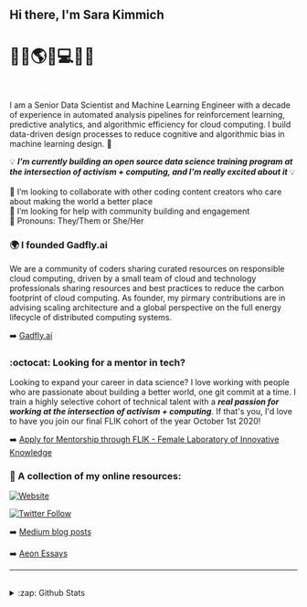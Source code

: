## Hi there, I'm Sara Kimmich 
# :signal_strength:✨:earth_americas:✨:computer:✨:globe_with_meridians:

<br />

I am a Senior Data Scientist and Machine Learning Engineer with a decade of experience in automated analysis pipelines for reinforcement learning, predictive analytics, and algorithmic efficiency for cloud computing. I build data-driven design processes to reduce cognitive and algorithmic bias in machine learning design.  👋

:bulb: ***I’m currently building an open source data science training program at the intersection of activism + computing, and I'm really excited about it*** :bulb: <br /><br />
:busts_in_silhouette: I’m looking to collaborate with other coding content creators who care about making the world a better place <br />
:thought_balloon: I’m looking for help with community building and engagement <br />
:ferris_wheel: Pronouns: They/Them or She/Her <br />

### 🌍 I founded Gadfly.ai
We are a community of coders sharing curated resources on responsible cloud computing, driven by a small team of cloud and technology professionals sharing resources and best practices to reduce the carbon footprint of cloud computing. As founder, my pirmary contributions are in advising scaling architecture and a global perspective on the full energy lifecycle of distributed computing systems. 

➡️ [Gadfly.ai](https://gadfly.ai/)

### 	:octocat: Looking for a mentor in tech? 

Looking to expand your career in data science? I love working with people who are passionate about building a better world, one git commit at a time. I train a highly selective cohort of technical talent with a ***real passion for working at the intersection of activism + computing***. If that's you, I'd love to have you join our final FLIK cohort of the year October 1st 2020! 

➡️ [Apply for Mentorship through FLIK - Female Laboratory of Innovative Knowledge](https://portal.weareflik.com/)


### 📕 A collection of my online resources:


[![Website](https://img.shields.io/website?label=sarakimmich.com&style=for-the-badge&url=https%3A%2F%2Fsarakimmich.com)](https://sarakimmich.com)

[![Twitter Follow](https://img.shields.io/twitter/follow/Kimmich_Compute?color=1DA1F2&logo=twitter&style=for-the-badge)](https://twitter.com/intent/follow?original_referer=https%3A%2F%2Fgithub.com%2FcodeSTACKr&screen_name=Kimmich_Compute)


➡️ [Medium blog posts](https://medium.com/@sarakimmich)
<br />

➡️ [Aeon Essays](https://aeon.co/users/sara-kimmich)

---


<br />
<details>
  <summary>:zap: Github Stats</summary>

  <img align="left" alt="My Github Stats" src="https://github-readme-stats.codestackr.vercel.app/api?username=sarakimmich&show_icons=true&hide_border=true" />
<br />

---
[linkedin]: https://linkedin.com/in/sarakimmich
[website]: https://sarakimmich.com
[twitter]: https://twitter.com/Kimmich_Compute
[youtube]: https://youtube.com/sarakimmich
[instagram]: https://instagram.com/kimmichsara
[webdevplaylist]: https://www.linkedin.com/in/sarakimmich/
